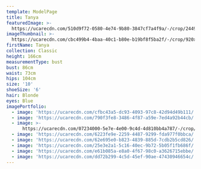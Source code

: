```yaml
---
template: ModelPage
title: Tanya
featuredImage: >-
  https://ucarecdn.com/510d9f72-0580-4e74-9b80-3847cf7a4f9a/-/crop/2449x1026/0,87/-/preview/
imageThumbnail: >-
  https://ucarecdn.com/cbc499b4-4baa-40c1-b80e-b19bf8f5ba2f/-/crop/920x1308/448,59/-/preview/
firstName: Tanya
collection: Classic
height: 166cm
measurementType: bust
bust: 86cm
waist: 73cm
hips: 104cm
size: '10'
shoeSize: '6'
hair: Blonde
eyes: Blue
imagePortfolio:
  - image: 'https://ucarecdn.com/cfbc43a5-dc93-4093-97c8-42d94d49b111/'
  - image: 'https://ucarecdn.com/790f3fe8-3486-4f87-a59e-7ed4a92b44cb/'
  - image: >-
      https://ucarecdn.com/07234000-5e7e-4e00-9c4d-4d810bb4a787/-/crop/1534x1632/673,0/-/preview/
  - image: 'https://ucarecdn.com/6223fe9e-2259-4487-9299-fda977f0bbca/'
  - image: 'https://ucarecdn.com/62e695e0-b823-4839-885d-7cdb2b5cd826/'
  - image: 'https://ucarecdn.com/25e3e2a1-5c16-40ec-9b72-5b05f1fb686f/'
  - image: 'https://ucarecdn.com/e61b085a-e8a0-4f67-98c0-a3626715ebbe/'
  - image: 'https://ucarecdn.com/dd72b299-4c5d-45ef-90ae-47430946654c/'
---
```


